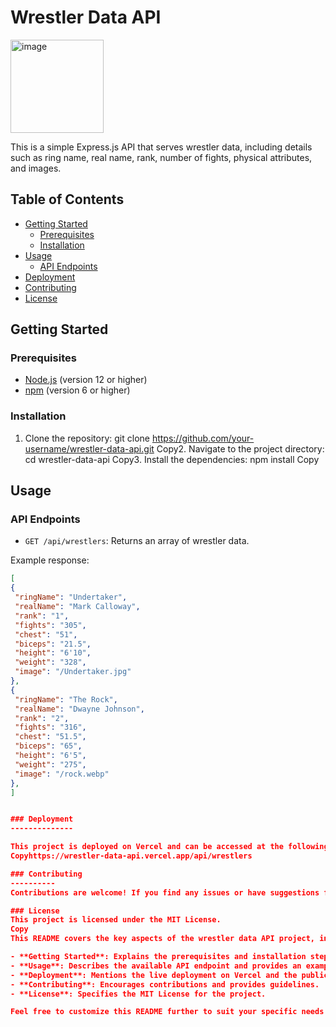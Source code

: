 # Wrestler Data API
<img width="149" alt="image" src="https://github.com/user-attachments/assets/b81ddd75-9784-4eda-86f3-fd4e093ad452">


This is a simple Express.js API that serves wrestler data, including details such as ring name, real name, rank, number of fights, physical attributes, and images.

## Table of Contents
- [Getting Started](#getting-started)
  - [Prerequisites](#prerequisites)
  - [Installation](#installation)
- [Usage](#usage)
  - [API Endpoints](#api-endpoints)
- [Deployment](#deployment)
- [Contributing](#contributing)
- [License](#license)

## Getting Started

### Prerequisites
- [Node.js](https://nodejs.org/) (version 12 or higher)
- [npm](https://www.npmjs.com/) (version 6 or higher)

### Installation
1. Clone the repository:
git clone https://github.com/your-username/wrestler-data-api.git
Copy2. Navigate to the project directory:
cd wrestler-data-api
Copy3. Install the dependencies:
npm install
Copy
## Usage

### API Endpoints
- `GET /api/wrestlers`: Returns an array of wrestler data.

Example response:
```json
[
{
 "ringName": "Undertaker",
 "realName": "Mark Calloway",
 "rank": "1",
 "fights": "305",
 "chest": "51",
 "biceps": "21.5",
 "height": "6'10",
 "weight": "328",
 "image": "/Undertaker.jpg"
},
{
 "ringName": "The Rock",
 "realName": "Dwayne Johnson",
 "rank": "2",
 "fights": "316",
 "chest": "51.5",
 "biceps": "65",
 "height": "6'5",
 "weight": "275",
 "image": "/rock.webp"
},
]


### Deployment
--------------

This project is deployed on Vercel and can be accessed at the following URL:
Copyhttps://wrestler-data-api.vercel.app/api/wrestlers

### Contributing
----------
Contributions are welcome! If you find any issues or have suggestions for improvements, please open an issue or submit a pull request.

### License
This project is licensed under the MIT License.
Copy
This README covers the key aspects of the wrestler data API project, including:

- **Getting Started**: Explains the prerequisites and installation steps.
- **Usage**: Describes the available API endpoint and provides an example response.
- **Deployment**: Mentions the live deployment on Vercel and the public URL.
- **Contributing**: Encourages contributions and provides guidelines.
- **License**: Specifies the MIT License for the project.

Feel free to customize this README further to suit your specific needs or add more details
